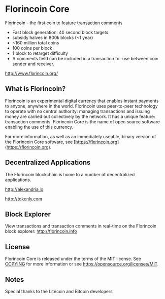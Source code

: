 Florincoin Core
=====================================

Florincoin - the first coin to feature transaction comments

 - Fast block generation: 40 second block targets
 - subsidy halves in 800k blocks (~1 year)
 - ~160 million total coins 
 - 100 coins per block
 - 1 block to retarget difficulty
 - A comments field can be included in a transaction for use between coin sender and receiver.

http://www.florincoin.org/


What is Florincoin?
----------------

Florincoin is an experimental digital currency that enables instant payments to
anyone, anywhere in the world. Florincoin uses peer-to-peer technology to operate
with no central authority: managing transactions and issuing money are carried
out collectively by the network. It has a unique feature: transaction comments.
Florincoin Core is the name of open source software enabling the use of this currency.

For more information, as well as an immediately useable, binary version of
the Florincoin Core software, see [https://florincoin.org](https://florincoin.org).

Decentralized Applications
--------------------------

The Florincoin blockchain is home to a number of decentralized applications. 

http://alexandria.io

http://tokenly.com

Block Explorer
--------------

View transactions and transaction comments in real-time on the Florincoin block explorer:
http://florincoin.info

License
-------

Florincoin Core is released under the terms of the MIT license. See [COPYING](COPYING) for more
information or see https://opensource.org/licenses/MIT.

Notes
-----
Special thanks to the Litecoin and Bitcoin developers 